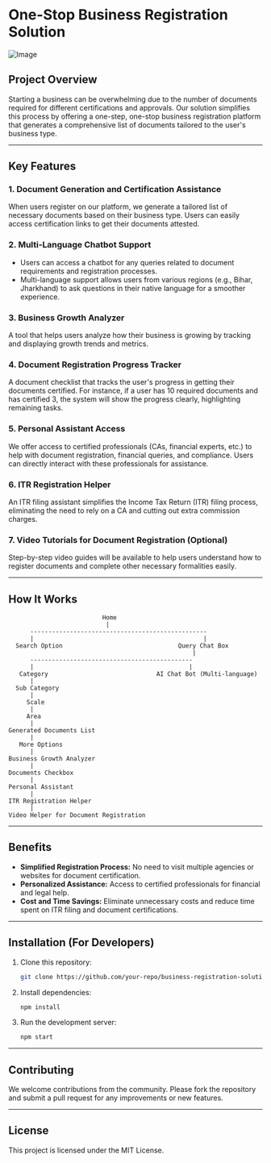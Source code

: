 # One-Stop Business Registration Solution

![Image](https://github.com/user-attachments/assets/cfa5a52a-10da-42b2-9b67-c18b21721b5f)

## Project Overview

Starting a business can be overwhelming due to the number of documents required for different certifications and approvals. Our solution simplifies this process by offering a one-step, one-stop business registration platform that generates a comprehensive list of documents tailored to the user's business type.

---

## Key Features

### 1. Document Generation and Certification Assistance
When users register on our platform, we generate a tailored list of necessary documents based on their business type. Users can easily access certification links to get their documents attested.

### 2. Multi-Language Chatbot Support
- Users can access a chatbot for any queries related to document requirements and registration processes.
- Multi-language support allows users from various regions (e.g., Bihar, Jharkhand) to ask questions in their native language for a smoother experience.

### 3. Business Growth Analyzer
A tool that helps users analyze how their business is growing by tracking and displaying growth trends and metrics.

### 4. Document Registration Progress Tracker
A document checklist that tracks the user's progress in getting their documents certified. For instance, if a user has 10 required documents and has certified 3, the system will show the progress clearly, highlighting remaining tasks.

### 5. Personal Assistant Access
We offer access to certified professionals (CAs, financial experts, etc.) to help with document registration, financial queries, and compliance. Users can directly interact with these professionals for assistance.

### 6. ITR Registration Helper
An ITR filing assistant simplifies the Income Tax Return (ITR) filing process, eliminating the need to rely on a CA and cutting out extra commission charges.

### 7. Video Tutorials for Document Registration (Optional)
Step-by-step video guides will be available to help users understand how to register documents and complete other necessary formalities easily.

---

## How It Works

```plaintext
                          Home
                           |
      -------------------------------------------------
      |                                               |
  Search Option                                Query Chat Box
                                                   |
      ---------------------------------------------
      |                                           |
   Category                              AI Chat Bot (Multi-language)
      |
  Sub Category
      |
     Scale
      |
     Area
      |
Generated Documents List
      |
   More Options
      |
Business Growth Analyzer
      |
Documents Checkbox
      |
Personal Assistant
      |
ITR Registration Helper
      |
Video Helper for Document Registration
```

---

## Benefits
- **Simplified Registration Process:** No need to visit multiple agencies or websites for document certification.
- **Personalized Assistance:** Access to certified professionals for financial and legal help.
- **Cost and Time Savings:** Eliminate unnecessary costs and reduce time spent on ITR filing and document certifications.

---

## Installation (For Developers)
1. Clone this repository:
   ```bash
   git clone https://github.com/your-repo/business-registration-solution.git
   ```
2. Install dependencies:
   ```bash
   npm install
   ```
3. Run the development server:
   ```bash
   npm start
   ```

---

## Contributing
We welcome contributions from the community. Please fork the repository and submit a pull request for any improvements or new features.

---

## License
This project is licensed under the MIT License.

